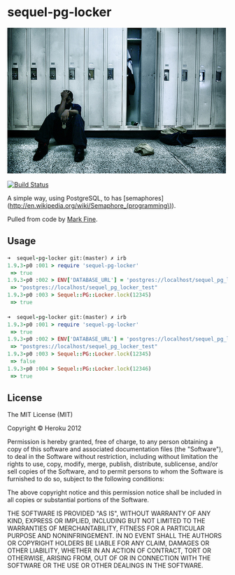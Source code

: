 # sequel-pg-locker

![](https://github.com/dylanegan/sequel-pg-locker/raw/master/sequel-pg-locker.jpg)

[![Build Status](https://secure.travis-ci.org/dylanegan/sequel-pg-locker.png?branch=master)](http://travis-ci.org/dylanegan/sequel-pg-locker)

A simple way, using PostgreSQL, to has [semaphores](http://en.wikipedia.org/wiki/Semaphore_(programming\)).

Pulled from code by [Mark Fine](https://github.com/mfine).

## Usage

```ruby
➜  sequel-pg-locker git:(master) ✗ irb
1.9.3-p0 :001 > require 'sequel-pg-locker'
 => true
1.9.3-p0 :002 > ENV['DATABASE_URL'] = 'postgres://localhost/sequel_pg_locker_test'
 => "postgres://localhost/sequel_pg_locker_test"
1.9.3-p0 :003 > Sequel::PG::Locker.lock(12345)
 => true

➜  sequel-pg-locker git:(master) ✗ irb
1.9.3-p0 :001 > require 'sequel-pg-locker'
 => true
1.9.3-p0 :002 > ENV['DATABASE_URL'] = 'postgres://localhost/sequel_pg_locker_test'
 => "postgres://localhost/sequel_pg_locker_test"
1.9.3-p0 :003 > Sequel::PG::Locker.lock(12345)
 => false
1.9.3-p0 :004 > Sequel::PG::Locker.lock(12346)
 => true
```

## License

The MIT License (MIT)

Copyright © Heroku 2012

Permission is hereby granted, free of charge, to any person obtaining
a copy of this software and associated documentation files (the
"Software"), to deal in the Software without restriction, including
without limitation the rights to use, copy, modify, merge, publish,
distribute, sublicense, and/or sell copies of the Software, and to
permit persons to whom the Software is furnished to do so, subject to
the following conditions:

The above copyright notice and this permission notice shall be
included in all copies or substantial portions of the Software.

THE SOFTWARE IS PROVIDED "AS IS", WITHOUT WARRANTY OF ANY KIND,
EXPRESS OR IMPLIED, INCLUDING BUT NOT LIMITED TO THE WARRANTIES OF
MERCHANTABILITY, FITNESS FOR A PARTICULAR PURPOSE AND NONINFRINGEMENT.
IN NO EVENT SHALL THE AUTHORS OR COPYRIGHT HOLDERS BE LIABLE FOR ANY
CLAIM, DAMAGES OR OTHER LIABILITY, WHETHER IN AN ACTION OF CONTRACT,
TORT OR OTHERWISE, ARISING FROM, OUT OF OR IN CONNECTION WITH THE
SOFTWARE OR THE USE OR OTHER DEALINGS IN THE SOFTWARE.
